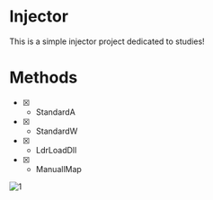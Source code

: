 # Injector
This is a simple injector project dedicated to studies! 

# **Methods**
- [X] - StandardA
- [X] - StandardW
- [X] - LdrLoadDll
- [X] - ManuallMap


![1](https://i.imgur.com/mmjcUXB.png)
